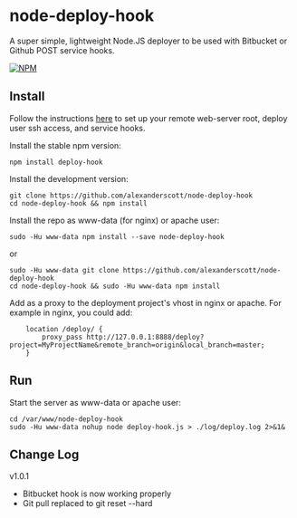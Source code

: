 node-deploy-hook
=======================
A super simple, lightweight Node.JS deployer to be used with Bitbucket or Github POST service hooks.

[![NPM](https://nodei.co/npm/deploy-hook.png?downloads=true)](https://nodei.co/npm/deploy-hook/)


Install
-----------------------
Follow the instructions [here](https://gist.github.com/oodavid/1809044) to set up your remote web-server root, deploy user ssh access, and service hooks.

Install the stable npm version:
```
npm install deploy-hook
```

Install the development version:
```
git clone https://github.com/alexanderscott/node-deploy-hook 
cd node-deploy-hook && npm install
```

Install the repo as www-data (for nginx) or apache user:
```
sudo -Hu www-data npm install --save node-deploy-hook
```

or

```
sudo -Hu www-data git clone https://github.com/alexanderscott/node-deploy-hook 
cd node-deploy-hook && sudo -Hu www-data npm install
```


Add as a proxy to the deployment project's vhost in nginx or apache.
For example in nginx, you could add:

```
    location /deploy/ {
        proxy_pass http://127.0.0.1:8888/deploy?project=MyProjectName&remote_branch=origin&local_branch=master;
    }
```


Run
-----------------------
Start the server as www-data or apache user:

```
cd /var/www/node-deploy-hook
sudo -Hu www-data nohup node deploy-hook.js > ./log/deploy.log 2>&1&
```


Change Log
----------------------
v1.0.1
* Bitbucket hook is now working properly
* Git pull replaced to git reset --hard

